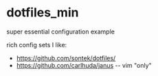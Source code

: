 dotfiles_min
============

super essential configuration example

rich config sets I like:
* https://github.com/sontek/dotfiles/
* https://github.com/carlhuda/janus -- vim "only"

